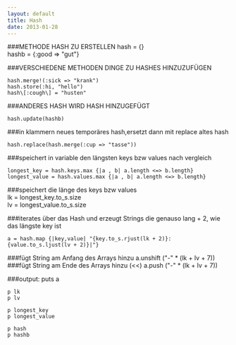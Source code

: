 ```yaml
---
layout: default
title: Hash
date: 2013-01-28
---
```



##\#METHODE HASH ZU ERSTELLEN 
    hash = {}  
    hashb = \{:good => "gut"\}

  

##\#VERSCHIEDENE METHODEN DINGE ZU HASHES HINZUZUFÜGEN

    hash.merge!(:sick => "krank")  
    hash.store(:hi, "hello")  
    hash\[:cough\] = "husten"


##\#ANDERES HASH WIRD HASH HINZUGEFÜGT

    hash.update(hashb)

##\#in klammern neues temporäres hash,ersetzt dann mit replace altes hash

    hash.replace(hash.merge(:cup => "tasse"))


##\#speichert in variable den längsten keys bzw values nach vergleich

    longest_key = hash.keys.max {|a , b| a.length <=> b.length}  
    longest_value = hash.values.max {|a , b| a.length <=> b.length}


##\#speichert die länge des keys bzw values  
    lk = longest_key.to_s.size  
    lv = longest_value.to_s.size


##\#iterates über das Hash und erzeugt Strings die genauso lang + 2, wie das längste key ist

    a = hash.map {|key,value| "{key.to_s.rjust(lk + 2)}: {value.to_s.ljust(lv + 2)}|"}

##\#fügt String am Anfang des Arrays hinzu
    a.unshift ("-" \* (lk + lv + 7))
##\#fügt String am Ende des Arrays hinzu (<<)
    a.push ("-" \* (lk + lv + 7))

##\#output:
    puts a

    p lk  
    p lv

    p longest_key  
    p longest_value

    p hash  
    p hashb